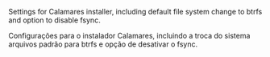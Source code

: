 Settings for Calamares installer, including default file system change to btrfs and option to disable fsync.

Configurações para o instalador Calamares, incluindo a troca do sistema arquivos padrão para btrfs e opção de desativar o fsync.
